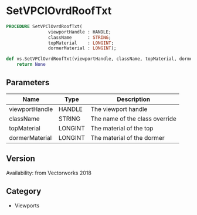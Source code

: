 # SetVPClOvrdRoofTxt

```pascal
PROCEDURE SetVPClOvrdRoofTxt(
				viewportHandle : HANDLE;
				className      : STRING;
				topMaterial    : LONGINT;
				dormerMaterial : LONGINT);
```

```python
def vs.SetVPClOvrdRoofTxt(viewportHandle, className, topMaterial, dormerMaterial):
    return None
```

## Parameters
|Name|Type|Description|
|---|---|---|
|viewportHandle|HANDLE|The viewport handle|
|className|STRING|The name of the class override|
|topMaterial|LONGINT|The material of the top|
|dormerMaterial|LONGINT|The material of the dormer|

## Version
Availability: from Vectorworks 2018

## Category
* Viewports

